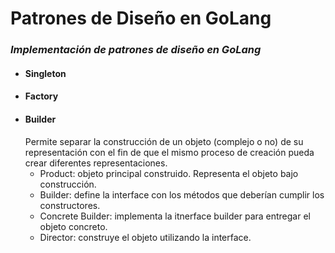 # Patrones de Diseño en GoLang

### *Implementación de patrones de diseño en GoLang*

* #### Singleton
* #### Factory
* #### Builder
    Permite separar la construcción de un objeto (complejo o no) de su representación con el fin de que el mismo proceso de creación pueda crear diferentes representaciones.
    * Product: objeto principal construido. Representa el objeto bajo construcción.
    * Builder: define la interface con los métodos que deberían cumplir los constructores.
    * Concrete Builder: implementa la itnerface builder para entregar el objeto concreto.
    * Director: construye el objeto utilizando la interface.